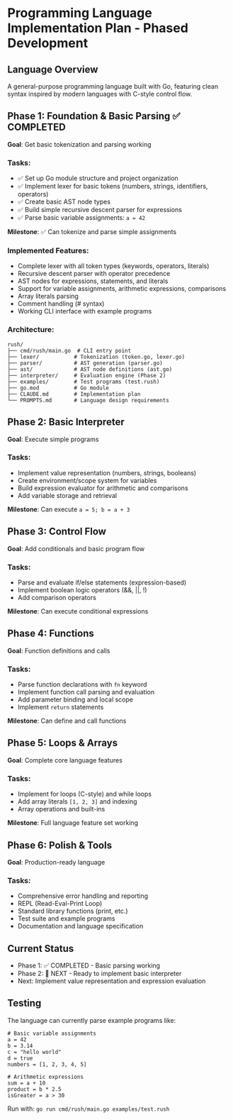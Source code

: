 # Programming Language Implementation Plan - Phased Development

## Language Overview
A general-purpose programming language built with Go, featuring clean syntax inspired by modern languages with C-style control flow.

## Phase 1: Foundation & Basic Parsing ✅ COMPLETED
**Goal**: Get basic tokenization and parsing working

### Tasks:
- ✅ Set up Go module structure and project organization
- ✅ Implement lexer for basic tokens (numbers, strings, identifiers, operators)
- ✅ Create basic AST node types
- ✅ Build simple recursive descent parser for expressions
- ✅ Parse basic variable assignments: `a = 42`

**Milestone**: ✅ Can tokenize and parse simple assignments

### Implemented Features:
- Complete lexer with all token types (keywords, operators, literals)
- Recursive descent parser with operator precedence
- AST nodes for expressions, statements, and literals
- Support for variable assignments, arithmetic expressions, comparisons
- Array literals parsing
- Comment handling (# syntax)
- Working CLI interface with example programs

### Architecture:
```
rush/
├── cmd/rush/main.go  # CLI entry point
├── lexer/           # Tokenization (token.go, lexer.go)
├── parser/          # AST generation (parser.go)
├── ast/             # AST node definitions (ast.go)
├── interpreter/     # Evaluation engine (Phase 2)
├── examples/        # Test programs (test.rush)
├── go.mod           # Go module
├── CLAUDE.md        # Implementation plan
└── PROMPTS.md       # Language design requirements
```

## Phase 2: Basic Interpreter
**Goal**: Execute simple programs

### Tasks:
- Implement value representation (numbers, strings, booleans)
- Create environment/scope system for variables
- Build expression evaluator for arithmetic and comparisons
- Add variable storage and retrieval

**Milestone**: Can execute `a = 5; b = a + 3`

## Phase 3: Control Flow
**Goal**: Add conditionals and basic program flow

### Tasks:
- Parse and evaluate if/else statements (expression-based)
- Implement boolean logic operators (&&, ||, !)
- Add comparison operators

**Milestone**: Can execute conditional expressions

## Phase 4: Functions
**Goal**: Function definitions and calls

### Tasks:
- Parse function declarations with `fn` keyword
- Implement function call parsing and evaluation
- Add parameter binding and local scope
- Implement `return` statements

**Milestone**: Can define and call functions

## Phase 5: Loops & Arrays
**Goal**: Complete core language features

### Tasks:
- Implement for loops (C-style) and while loops
- Add array literals `[1, 2, 3]` and indexing
- Array operations and built-ins

**Milestone**: Full language feature set working

## Phase 6: Polish & Tools
**Goal**: Production-ready language

### Tasks:
- Comprehensive error handling and reporting
- REPL (Read-Eval-Print Loop)
- Standard library functions (print, etc.)
- Test suite and example programs
- Documentation and language specification

## Current Status
- Phase 1: ✅ COMPLETED - Basic parsing working
- Phase 2: 🔄 NEXT - Ready to implement basic interpreter
- Next: Implement value representation and expression evaluation

## Testing
The language can currently parse example programs like:
```rush
# Basic variable assignments
a = 42
b = 3.14
c = "hello world"
d = true
numbers = [1, 2, 3, 4, 5]

# Arithmetic expressions
sum = a + 10
product = b * 2.5
isGreater = a > 30
```

Run with: `go run cmd/rush/main.go examples/test.rush`